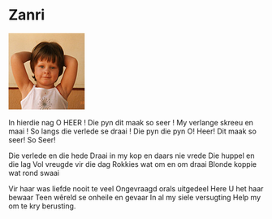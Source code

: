 # Zanri
![Zanri](./zanri.jpg)  

In hierdie nag O HEER !
Die pyn dit maak so seer !
My verlange skreeu en maai !
So langs die verlede se draai !
Die pyn die pyn O! Heer!
Dit maak so seer! So Seer!

Die verlede en die hede
Draai in my kop en daars nie vrede
Die huppel en die lag
Vol vreugde vir die dag
Rokkies wat om en om draai
Blonde koppie wat rond swaai

Vir haar was liefde nooit te veel
Ongevraagd orals uitgedeel
Here U het haar bewaar
Teen wêreld se onheile en gevaar
In al my siele versugting
Help my om te kry berusting.
